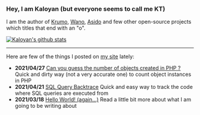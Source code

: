 ### Hey, I am Kaloyan (but everyone seems to call me KT)

I am the author of [Krumo](http://krumo.kaloyan.info), [Wano](https://github.com/kktsvetkov/wano/), [Asido](http://asido.kaloyan.info) and few other open-source projects which titles that end with an "o".

[![Kaloyan's github stats](https://github-readme-stats.vercel.app/api?username=kktsvetkov&show_icons=true)](https://github.com/kktsvetkov)

----

Here are few of the things I posted on [my site](http://kaloyan.info) lately:

* **2021/04/27** [Can you guess the number of objects created in PHP ?](http://kaloyan.info/writing/2021/04/27/php-quick-and-dirty-count-objects.html "Can you guess the number of objects created in PHP ?") Quick and dirty way (not a very accurate one) to count object instances in PHP
* **2021/04/21** [SQL Query Backtrace](http://kaloyan.info/writing/2021/04/24/sql-query-backtrace.html "SQL Query Backtrace") Quick and easy way to track the code where SQL queries are executed from
* **2021/03/18** [Hello World! (again...)](http://kaloyan.info/writing/2021/03/18/hello-world.html "Hello World! (again...)") Read a little bit more about what I am going to be writing about

<!--
**kktsvetkov/kktsvetkov** is a ✨ _special_ ✨ repository because its `README.md` (this file) appears on your GitHub profile.

Here are some ideas to get you started:

- 🔭 I’m currently working on ...
- 🌱 I’m currently learning ...
- 👯 I’m looking to collaborate on ...
- 🤔 I’m looking for help with ...
- 💬 Ask me about ...
- 📫 How to reach me: ...
- 😄 Pronouns: ...
- ⚡ Fun fact: ...
-->
